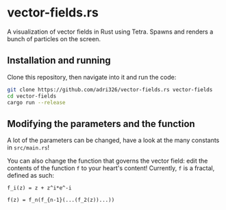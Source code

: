 # vector-fields.rs

A visualization of vector fields in Rust using Tetra.
Spawns and renders a bunch of particles on the screen.

## Installation and running

Clone this repository, then navigate into it and run the code:

```sh
git clone https://github.com/adri326/vector-fields.rs vector-fields
cd vector-fields
cargo run --release
```

## Modifying the parameters and the function

A lot of the parameters can be changed, have a look at the many constants in `src/main.rs`!

You can also change the function that governs the vector field: edit the contents of the function `f` to your heart's content!
Currently, `f` is a fractal, defined as such:

```
f_i(z) = z + z^i*e^-i

f(z) = f_n(f_{n-1}(...(f_2(z))...))
```
